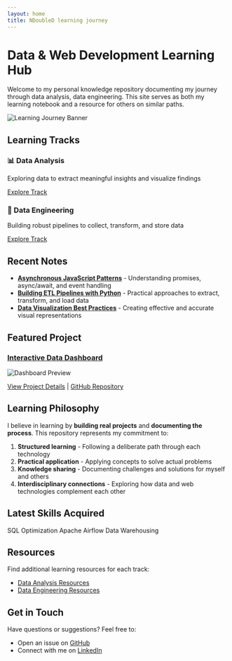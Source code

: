 ```yaml
---
layout: home
title: NDoubleD learning journey
---
```


# Data & Web Development Learning Hub

Welcome to my personal knowledge repository documenting my journey through data analysis, data engineering. This site serves as both my learning notebook and a resource for others on similar paths.

![Learning Journey Banner](/assets/images/banner.png)

## Learning Tracks

<div class="learning-tracks">
  <div class="track">
    <h3>📊 Data Analysis</h3>
    <p>Exploring data to extract meaningful insights and visualize findings</p>
    <a href="/data-analysis" class="button">Explore Track</a>
  </div>
  
  <div class="track">
    <h3>🔄 Data Engineering</h3>
    <p>Building robust pipelines to collect, transform, and store data</p>
    <a href="/data-engineering" class="button">Explore Track</a>
  </div>
</div>

## Recent Notes

- **[Asynchronous JavaScript Patterns](/web-development/javascript/async-javascript)** - Understanding promises, async/await, and event handling
- **[Building ETL Pipelines with Python](/data-engineering/fundamentals/etl-processes)** - Practical approaches to extract, transform, and load data
- **[Data Visualization Best Practices](/data-analysis/fundamentals/data-visualization)** - Creating effective and accurate visual representations

## Featured Project

### [Interactive Data Dashboard](/projects/data-dashboard)

![Dashboard Preview](/assets/images/dashboard-preview.png)

[View Project Details](/projects/data-dashboard) | [GitHub Repository](https://github.com/yourusername/data-dashboard)

## Learning Philosophy

I believe in learning by **building real projects** and **documenting the process**. This repository represents my commitment to:

1. **Structured learning** - Following a deliberate path through each technology
2. **Practical application** - Applying concepts to solve actual problems
3. **Knowledge sharing** - Documenting challenges and solutions for myself and others
4. **Interdisciplinary connections** - Exploring how data and web technologies complement each other

## Latest Skills Acquired

<div class="skills">
  <span class="skill">SQL Optimization</span>
  <span class="skill">Apache Airflow</span>
  <span class="skill">Data Warehousing</span>
</div>

## Resources

Find additional learning resources for each track:

- [Data Analysis Resources](/data-analysis/resources)
- [Data Engineering Resources](/data-engineering/resources)

## Get in Touch

Have questions or suggestions? Feel free to:
- Open an issue on [GitHub](https://github.com/yourusername/data-web-learning-hub)
- Connect with me on [LinkedIn](https://linkedin.com/in/yourusername)